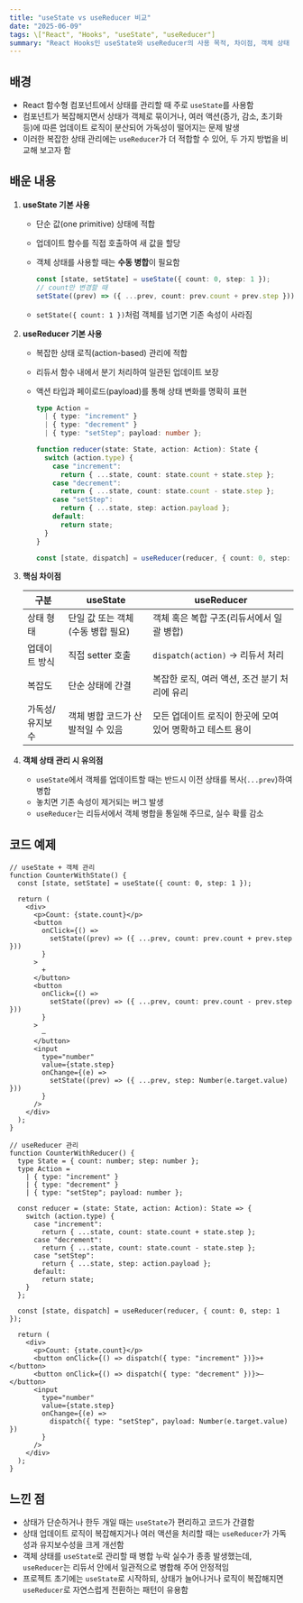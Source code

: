 ```yaml
---
title: "useState vs useReducer 비교"
date: "2025-06-09"
tags: \["React", "Hooks", "useState", "useReducer"]
summary: "React Hooks인 useState와 useReducer의 사용 목적, 차이점, 객체 상태 관리 시의 장단점을 비교 정리합니다."
---
```


## 배경

- React 함수형 컴포넌트에서 상태를 관리할 때 주로 `useState`를 사용함
- 컴포넌트가 복잡해지면서 상태가 객체로 묶이거나, 여러 액션(증가, 감소, 초기화 등)에 따른 업데이트 로직이 분산되어 가독성이 떨어지는 문제 발생
- 이러한 복잡한 상태 관리에는 `useReducer`가 더 적합할 수 있어, 두 가지 방법을 비교해 보고자 함

## 배운 내용

1. **useState 기본 사용**

   - 단순 값(one primitive) 상태에 적합
   - 업데이트 함수를 직접 호출하여 새 값을 할당
   - 객체 상태를 사용할 때는 **수동 병합**이 필요함

     ```ts
     const [state, setState] = useState({ count: 0, step: 1 });
     // count만 변경할 때
     setState((prev) => ({ ...prev, count: prev.count + prev.step }));
     ```

   - `setState({ count: 1 })`처럼 객체를 넘기면 기존 속성이 사라짐

2. **useReducer 기본 사용**

   - 복잡한 상태 로직(action-based) 관리에 적합
   - 리듀서 함수 내에서 분기 처리하여 일관된 업데이트 보장
   - 액션 타입과 페이로드(payload)를 통해 상태 변화를 명확히 표현

     ```ts
     type Action =
       | { type: "increment" }
       | { type: "decrement" }
       | { type: "setStep"; payload: number };

     function reducer(state: State, action: Action): State {
       switch (action.type) {
         case "increment":
           return { ...state, count: state.count + state.step };
         case "decrement":
           return { ...state, count: state.count - state.step };
         case "setStep":
           return { ...state, step: action.payload };
         default:
           return state;
       }
     }

     const [state, dispatch] = useReducer(reducer, { count: 0, step: 1 });
     ```

3. **핵심 차이점**

   | 구분            | useState                          | useReducer                                                 |
   | --------------- | --------------------------------- | ---------------------------------------------------------- |
   | 상태 형태       | 단일 값 또는 객체(수동 병합 필요) | 객체 혹은 복합 구조(리듀서에서 일괄 병합)                  |
   | 업데이트 방식   | 직접 setter 호출                  | `dispatch(action)` → 리듀서 처리                           |
   | 복잡도          | 단순 상태에 간결                  | 복잡한 로직, 여러 액션, 조건 분기 처리에 유리              |
   | 가독성/유지보수 | 객체 병합 코드가 산발적일 수 있음 | 모든 업데이트 로직이 한곳에 모여 있어 명확하고 테스트 용이 |

4. **객체 상태 관리 시 유의점**

   - `useState`에서 객체를 업데이트할 때는 반드시 이전 상태를 복사(`...prev`)하여 병합
   - 놓치면 기존 속성이 제거되는 버그 발생
   - `useReducer`는 리듀서에서 객체 병합을 통일해 주므로, 실수 확률 감소

## 코드 예제

```tsx
// useState + 객체 관리
function CounterWithState() {
  const [state, setState] = useState({ count: 0, step: 1 });

  return (
    <div>
      <p>Count: {state.count}</p>
      <button
        onClick={() =>
          setState((prev) => ({ ...prev, count: prev.count + prev.step }))
        }
      >
        +
      </button>
      <button
        onClick={() =>
          setState((prev) => ({ ...prev, count: prev.count - prev.step }))
        }
      >
        –
      </button>
      <input
        type="number"
        value={state.step}
        onChange={(e) =>
          setState((prev) => ({ ...prev, step: Number(e.target.value) }))
        }
      />
    </div>
  );
}

// useReducer 관리
function CounterWithReducer() {
  type State = { count: number; step: number };
  type Action =
    | { type: "increment" }
    | { type: "decrement" }
    | { type: "setStep"; payload: number };

  const reducer = (state: State, action: Action): State => {
    switch (action.type) {
      case "increment":
        return { ...state, count: state.count + state.step };
      case "decrement":
        return { ...state, count: state.count - state.step };
      case "setStep":
        return { ...state, step: action.payload };
      default:
        return state;
    }
  };

  const [state, dispatch] = useReducer(reducer, { count: 0, step: 1 });

  return (
    <div>
      <p>Count: {state.count}</p>
      <button onClick={() => dispatch({ type: "increment" })}>+</button>
      <button onClick={() => dispatch({ type: "decrement" })}>–</button>
      <input
        type="number"
        value={state.step}
        onChange={(e) =>
          dispatch({ type: "setStep", payload: Number(e.target.value) })
        }
      />
    </div>
  );
}
```

## 느낀 점

- 상태가 단순하거나 한두 개일 때는 `useState`가 편리하고 코드가 간결함
- 상태 업데이트 로직이 복잡해지거나 여러 액션을 처리할 때는 `useReducer`가 가독성과 유지보수성을 크게 개선함
- 객체 상태를 `useState`로 관리할 때 병합 누락 실수가 종종 발생했는데, `useReducer`는 리듀서 안에서 일관적으로 병합해 주어 안정적임
- 프로젝트 초기에는 `useState`로 시작하되, 상태가 늘어나거나 로직이 복잡해지면 `useReducer`로 자연스럽게 전환하는 패턴이 유용함

